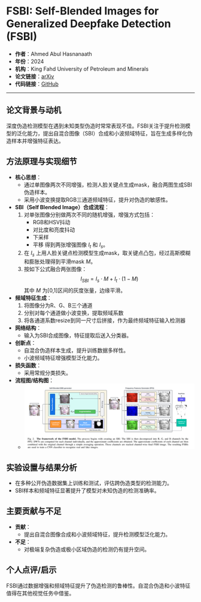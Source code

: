 # FSBI: Self-Blended Images for Generalized Deepfake Detection (FSBI)

- **作者**：Ahmed Abul Hasnanaath
- **年份**：2024
- **机构**：King Fahd University of Petroleum and Minerals
- **论文链接**：[arXiv](https://arxiv.org/abs/2406.00000)
- **代码链接**：[GitHub](https://github.com/gufranSabri/FSBI)

---

## 论文背景与动机

深度伪造检测模型在遇到未知类型伪造时常常表现不佳。FSBI关注于提升检测模型的泛化能力，提出自混合图像（SBI）合成和小波频域特征，旨在生成多样化伪造样本并增强特征表达。

## 方法原理与实现细节

- **核心思想**：
  - 通过单图像两次不同增强，检测人脸关键点生成mask，融合两图生成SBI伪造样本。
  - 采用小波变换提取RGB三通道频域特征，提升对伪造的敏感性。
- **SBI（Self Blended Image）合成流程**：
  1. 对单张图像分别做两次不同的随机增强，增强方式包括：
     - RGB和HSV抖动
     - 对比度和亮度抖动
     - 下采样
     - 平移
     得到两张增强图像 $I_t$ 和 $I_s$。
  2. 在 $I_s$ 上用人脸关键点检测模型生成mask，取关键点凸包，经过高斯模糊和膨胀处理得到平滑mask $M$。
  3. 按如下公式融合两张图像：
     $$I_{SBI} = I_s \cdot M + I_t \cdot (1 - M)$$
     其中 $M$ 为[0,1]区间的灰度张量，边缘平滑。
- **频域特征生成**：
  1. 将图像分为R、G、B三个通道
  2. 分别对每个通道做小波变换，提取频域系数
  3. 将各通道系数resize到同一尺寸后拼接，作为最终频域特征输入检测器
- **网络结构**：
  - 输入为SBI合成图像，特征提取后送入分类器。
- **创新点**：
  - 自混合伪造样本生成，提升训练数据多样性。
  - 小波频域特征增强模型泛化能力。
- **损失函数**：
  - 采用常规分类损失。
- **流程图/结构图**：
  - ![FSBI方法流程图](../../../images/image-153.png)

## 实验设置与结果分析

- 在多种公开伪造数据集上训练和测试，评估跨伪造类型的检测能力。
- SBI样本和频域特征显著提升了模型对未知伪造的检测准确率。

## 主要贡献与不足

- **贡献**：
  - 提出自混合图像合成和小波频域特征，提升检测模型泛化能力。
- **不足**：
  - 对极端复杂伪造或极小区域伪造的检测仍有提升空间。

## 个人点评/启示

FSBI通过数据增强和频域特征提升了伪造检测的鲁棒性。自混合伪造和小波特征值得在其他视觉任务中借鉴。